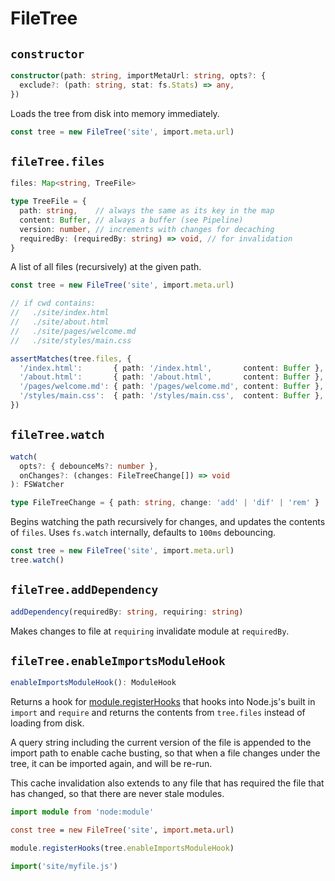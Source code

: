 # FileTree



## `constructor`

```ts
constructor(path: string, importMetaUrl: string, opts?: {
  exclude?: (path: string, stat: fs.Stats) => any,
})
```

Loads the tree from disk into memory immediately.

```ts
const tree = new FileTree('site', import.meta.url)
```



## `fileTree.files`

```typescript
files: Map<string, TreeFile>
```

```ts
type TreeFile = {
  path: string,    // always the same as its key in the map
  content: Buffer, // always a buffer (see Pipeline)
  version: number, // increments with changes for decaching
  requiredBy: (requiredBy: string) => void, // for invalidation
}
```

A list of all files (recursively) at the given path.

```ts
const tree = new FileTree('site', import.meta.url)

// if cwd contains:
//   ./site/index.html
//   ./site/about.html
//   ./site/pages/welcome.md
//   ./site/styles/main.css

assertMatches(tree.files, {
  '/index.html':       { path: '/index.html',       content: Buffer },
  '/about.html':       { path: '/about.html',       content: Buffer },
  '/pages/welcome.md': { path: '/pages/welcome.md', content: Buffer },
  '/styles/main.css':  { path: '/styles/main.css',  content: Buffer },
})
```




## `fileTree.watch`

```typescript
watch(
  opts?: { debounceMs?: number },
  onChanges?: (changes: FileTreeChange[]) => void
): FSWatcher

type FileTreeChange = { path: string, change: 'add' | 'dif' | 'rem' }
```

Begins watching the path recursively for changes,
and updates the contents of `files`. Uses `fs.watch`
internally, defaults to `100ms` debouncing.

```ts
const tree = new FileTree('site', import.meta.url)
tree.watch()
```


## `fileTree.addDependency`

```ts
addDependency(requiredBy: string, requiring: string)
```

Makes changes to file at `requiring` invalidate module at `requiredBy`.



## `fileTree.enableImportsModuleHook`

```typescript
enableImportsModuleHook(): ModuleHook
```

Returns a hook for [module.registerHooks](https://nodejs.org/api/module.html#moduleregisterhooksoptions)
that hooks into Node.js's built in `import` and `require`
and returns the contents from `tree.files` instead of
loading from disk.

A query string including the current version of the file
is appended to the import path to enable cache busting,
so that when a file changes under the tree, it can be
imported again, and will be re-run.

This cache invalidation also extends to any file that
has required the file that has changed, so that there
are never stale modules.

```ts
import module from 'node:module'

const tree = new FileTree('site', import.meta.url)

module.registerHooks(tree.enableImportsModuleHook)

import('site/myfile.js')
```
